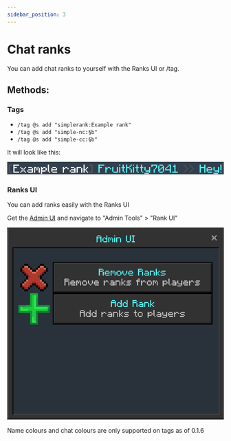 ```yaml
---
sidebar_position: 3
---
```


# Chat ranks

You can add chat ranks to yourself with the Ranks UI or /tag.
## Methods:

### Tags
- `/tag @s add "simplerank:Example rank"`
- `/tag @s add "simple-nc:§b"`
- `/tag @s add "simple-cc:§b"`

It will look like this:

![chat rank](image-1.png)

### Ranks UI

You can add ranks easily with the Ranks UI

Get the [Admin UI](/docs/tutorial-basics/getting_admin_panel) and navigate to "Admin Tools" > "Rank UI"

![Ranks ui](image-2.png)

Name colours and chat colours are only supported on tags as of 0.1.6